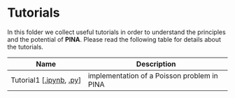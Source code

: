 # Tutorials

In this folder we collect useful tutorials in order to understand the principles and the potential of **PINA**. Please read the following table for details about the tutorials.


| Name  | Description   |
|-------|---------------|
| Tutorial1&#160;[[.ipynb](tutorial1/tutorial-1.ipynb),&#160;[.py](tutorial1/tutorial-1.py)]| implementation of a Poisson problem in PINA |



